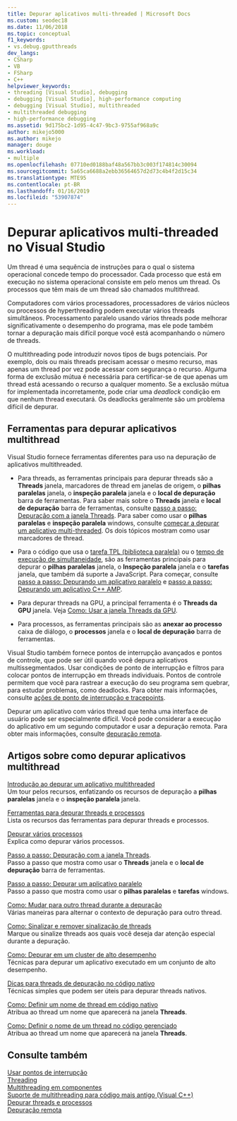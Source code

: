 ```yaml
---
title: Depurar aplicativos multi-threaded | Microsoft Docs
ms.custom: seodec18
ms.date: 11/06/2018
ms.topic: conceptual
f1_keywords:
- vs.debug.gputthreads
dev_langs:
- CSharp
- VB
- FSharp
- C++
helpviewer_keywords:
- threading [Visual Studio], debugging
- debugging [Visual Studio], high-performance computing
- debugging [Visual Studio], multithreaded
- multithreaded debugging
- high-performance debugging
ms.assetid: 9d175bc2-1d95-4c47-9bc3-9755af968a9c
author: mikejo5000
ms.author: mikejo
manager: douge
ms.workload:
- multiple
ms.openlocfilehash: 07710ed0188baf48a567bb3c003f174814c30094
ms.sourcegitcommit: 5a65ca6688a2ebb36564657d2d73c4b4f2d15c34
ms.translationtype: MTE95
ms.contentlocale: pt-BR
ms.lasthandoff: 01/16/2019
ms.locfileid: "53907874"
---
```

# <a name="debug-multithreaded-applications-in-visual-studio"></a>Depurar aplicativos multi-threaded no Visual Studio
Um thread é uma sequência de instruções para o qual o sistema operacional concede tempo do processador. Cada processo que está em execução no sistema operacional consiste em pelo menos um thread. Os processos que têm mais de um thread são chamados multithread.  
  
Computadores com vários processadores, processadores de vários núcleos ou processos de hyperthreading podem executar vários threads simultâneos. Processamento paralelo usando vários threads pode melhorar significativamente o desempenho do programa, mas ele pode também tornar a depuração mais difícil porque você está acompanhando o número de threads.  
  
O multithreading pode introduzir novos tipos de bugs potenciais. Por exemplo, dois ou mais threads precisam acessar o mesmo recurso, mas apenas um thread por vez pode acessar com segurança o recurso. Alguma forma de exclusão mútua é necessária para certificar-se de que apenas um thread está acessando o recurso a qualquer momento. Se a exclusão mútua for implementada incorretamente, pode criar uma *deadlock* condição em que nenhum thread executará. Os deadlocks geralmente são um problema difícil de depurar.

## <a name="tools-for-debugging-multithreaded-apps"></a>Ferramentas para depurar aplicativos multithread

Visual Studio fornece ferramentas diferentes para uso na depuração de aplicativos multithreaded.

- Para threads, as ferramentas principais para depurar threads são a **Threads** janela, marcadores de thread em janelas de origem, o **pilhas paralelas** janela, o **inspeção paralela** janela e o **local de depuração** barra de ferramentas. Para saber mais sobre o **Threads** janela e **local de depuração** barra de ferramentas, consulte [passo a passo: Depuração com a janela Threads](../debugger/how-to-use-the-threads-window.md). Para saber como usar o **pilhas paralelas** e **inspeção paralela** windows, consulte [começar a depurar um aplicativo multi-threaded](../debugger/get-started-debugging-multithreaded-apps.md). Os dois tópicos mostram como usar marcadores de thread.
  
- Para o código que usa o [tarefa TPL (biblioteca paralela)](/dotnet/standard/parallel-programming/task-parallel-library-tpl) ou o [tempo de execução de simultaneidade](/cpp/parallel/concrt/concurrency-runtime/), são as ferramentas principais para depurar o **pilhas paralelas** janela, o **Inspeção paralela** janela e o **tarefas** janela, que também dá suporte a JavaScript. Para começar, consulte [passo a passo: Depurando um aplicativo paralelo](../debugger/walkthrough-debugging-a-parallel-application.md) e [passo a passo: Depurando um aplicativo C++ AMP](/cpp/parallel/amp/walkthrough-debugging-a-cpp-amp-application). 

- Para depurar threads na GPU, a principal ferramenta é o **Threads da GPU** janela. Veja [Como: Usar a janela Threads da GPU](../debugger/how-to-use-the-gpu-threads-window.md).  

- Para processos, as ferramentas principais são as **anexar ao processo** caixa de diálogo, o **processos** janela e o **local de depuração** barra de ferramentas.  
  
Visual Studio também fornece pontos de interrupção avançados e pontos de controle, que pode ser útil quando você depura aplicativos multissegmentados. Usar condições de ponto de interrupção e filtros para colocar pontos de interrupção em threads individuais. Pontos de controle permitem que você para rastrear a execução do seu programa sem quebrar, para estudar problemas, como deadlocks. Para obter mais informações, consulte [ações de ponto de interrupção e tracepoints](../debugger/using-breakpoints.md#BKMK_Print_to_the_Output_window_with_tracepoints).

Depurar um aplicativo com vários thread que tenha uma interface de usuário pode ser especialmente difícil. Você pode considerar a execução do aplicativo em um segundo computador e usar a depuração remota. Para obter mais informações, consulte [depuração remota](../debugger/remote-debugging.md).  
  
## <a name="articles-about-debugging-multithreaded-apps"></a>Artigos sobre como depurar aplicativos multithread

 [Introdução ao depurar um aplicativo multithreaded](../debugger/get-started-debugging-multithreaded-apps.md)   
 Um tour pelos recursos, enfatizando os recursos de depuração a **pilhas paralelas** janela e o **inspeção paralela** janela.

 [Ferramentas para depurar threads e processos](../debugger/debug-threads-and-processes.md)  
 Lista os recursos das ferramentas para depurar threads e processos.  
  
 [Depurar vários processos](../debugger/debug-multiple-processes.md)  
 Explica como depurar vários processos.

 [Passo a passo: Depuração com a janela Threads](../debugger/how-to-use-the-threads-window.md).  
 Passo a passo que mostra como usar o **Threads** janela e o **local de depuração** barra de ferramentas. 

 [Passo a passo: Depurar um aplicativo paralelo](../debugger/walkthrough-debugging-a-parallel-application.md)  
 Passo a passo que mostra como usar o **pilhas paralelas** e **tarefas** windows.  
  
 [Como: Mudar para outro thread durante a depuração](../debugger/how-to-switch-to-another-thread-while-debugging.md)  
 Várias maneiras para alternar o contexto de depuração para outro thread.  
  
 [Como: Sinalizar e remover sinalização de threads](../debugger/how-to-flag-and-unflag-threads.md)  
 Marque ou sinalize threads aos quais você deseja dar atenção especial durante a depuração.    
  
 [Como: Depurar em um cluster de alto desempenho](../debugger/how-to-debug-on-a-high-performance-cluster.md)  
 Técnicas para depurar um aplicativo executado em um conjunto de alto desempenho.  

 [Dicas para threads de depuração no código nativo](../debugger/tips-for-debugging-threads-in-native-code.md)  
 Técnicas simples que podem ser úteis para depurar threads nativos. 

 [Como: Definir um nome de thread em código nativo](../debugger/how-to-set-a-thread-name-in-native-code.md)  
 Atribua ao thread um nome que aparecerá na janela **Threads**.  
  
 [Como: Definir o nome de um thread no código gerenciado](../debugger/how-to-set-a-thread-name-in-managed-code.md)  
 Atribua ao thread um nome que aparecerá na janela **Threads**. 
  
## <a name="see-also"></a>Consulte também  

[Usar pontos de interrupção](../debugger/using-breakpoints.md)  
[Threading](/dotnet/standard/threading/index)  
[Multithreading em componentes](https://msdn.microsoft.com/Library/2fc31e68-fb71-4544-b654-0ce720478779)  
[Suporte de multithreading para código mais antigo (Visual C++)](/cpp/parallel/multithreading-support-for-older-code-visual-cpp)  
 [Depurar threads e processos](../debugger/debug-threads-and-processes.md)   
 [Depuração remota](../debugger/remote-debugging.md)